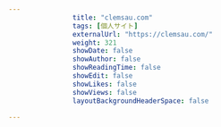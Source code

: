 ---
                title: "clemsau.com"
                tags: [個人サイト]
                externalUrl: "https://clemsau.com/"
                weight: 321
                showDate: false
                showAuthor: false
                showReadingTime: false
                showEdit: false
                showLikes: false
                showViews: false
                layoutBackgroundHeaderSpace: false
                ---

